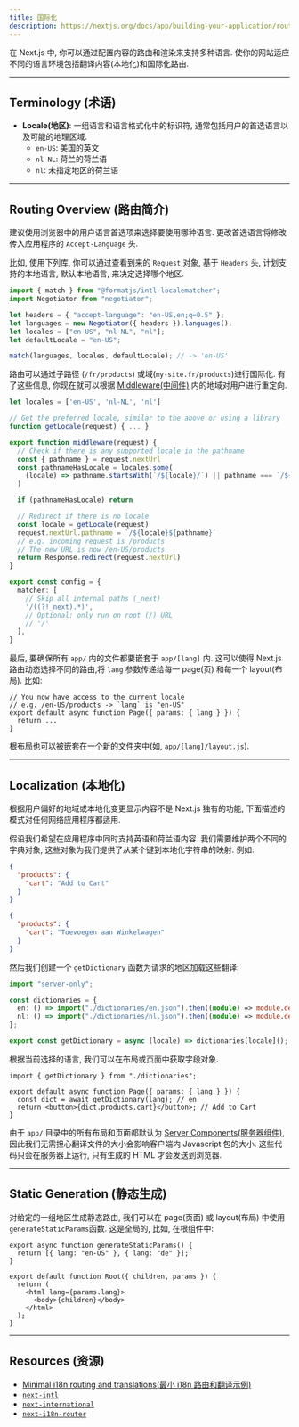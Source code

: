 ```yaml
---
title: 国际化
description: https://nextjs.org/docs/app/building-your-application/routing/internationalization
---
```


在 Next.js 中, 你可以通过配置内容的路由和渲染来支持多种语言. 使你的网站适应不同的语言环境包括翻译内容(本地化)和国际化路由.

---

## Terminology (术语)

- **Locale(地区)**: 一组语言和语言格式化中的标识符, 通常包括用户的首选语言以及可能的地理区域.
  - `en-US`: 美国的英文
  - `nl-NL`: 荷兰的荷兰语
  - `nl`: 未指定地区的荷兰语

---

## Routing Overview (路由简介)

建议使用浏览器中的用户语言首选项来选择要使用哪种语言. 更改首选语言将修改传入应用程序的 `Accept-Language` 头.

比如, 使用下列库, 你可以通过查看到来的 `Request` 对象, 基于 `Headers` 头, 计划支持的本地语言, 默认本地语言, 来决定选择哪个地区.

```ts title="middleware.js"
import { match } from "@formatjs/intl-localematcher";
import Negotiator from "negotiator";

let headers = { "accept-language": "en-US,en;q=0.5" };
let languages = new Negotiator({ headers }).languages();
let locales = ["en-US", "nl-NL", "nl"];
let defaultLocale = "en-US";

match(languages, locales, defaultLocale); // -> 'en-US'
```

路由可以通过子路径 (`/fr/products`) 或域(`my-site.fr/products`)进行国际化. 有了这些信息, 你现在就可以根据 [Middleware(中间件)](https://nextjs.org/docs/app/building-your-application/routing/middleware) 内的地域对用户进行重定向.

```ts title="middleware.js"
let locales = ['en-US', 'nl-NL', 'nl']

// Get the preferred locale, similar to the above or using a library
function getLocale(request) { ... }

export function middleware(request) {
  // Check if there is any supported locale in the pathname
  const { pathname } = request.nextUrl
  const pathnameHasLocale = locales.some(
    (locale) => pathname.startsWith(`/${locale}/`) || pathname === `/${locale}`
  )

  if (pathnameHasLocale) return

  // Redirect if there is no locale
  const locale = getLocale(request)
  request.nextUrl.pathname = `/${locale}${pathname}`
  // e.g. incoming request is /products
  // The new URL is now /en-US/products
  return Response.redirect(request.nextUrl)
}

export const config = {
  matcher: [
    // Skip all internal paths (_next)
    '/((?!_next).*)',
    // Optional: only run on root (/) URL
    // '/'
  ],
}
```

最后, 要确保所有 `app/` 内的文件都要嵌套于 `app/[lang]` 内. 这可以使得 Next.js 路由动态选择不同的路由,将 `lang` 参数传递给每一 page(页) 和每一个 layout(布局). 比如:

```tsx title="app/[lang]/page.js"
// You now have access to the current locale
// e.g. /en-US/products -> `lang` is "en-US"
export default async function Page({ params: { lang } }) {
  return ...
}
```

根布局也可以被嵌套在一个新的文件夹中(如, `app/[lang]/layout.js`).

---

## Localization (本地化)

根据用户偏好的地域或本地化变更显示内容不是 Next.js 独有的功能, 下面描述的模式对任何网络应用程序都适用.

假设我们希望在应用程序中同时支持英语和荷兰语内容. 我们需要维护两个不同的字典对象, 这些对象为我们提供了从某个键到本地化字符串的映射. 例如:

```json title="dictionaries/en.json"
{
  "products": {
    "cart": "Add to Cart"
  }
}
```

```json title="dictionaries/nl.json"
{
  "products": {
    "cart": "Toevoegen aan Winkelwagen"
  }
}
```

然后我们创建一个 `getDictionary` 函数为请求的地区加载这些翻译:

```ts title="app/[lang]/ dictionaries.js"
import "server-only";

const dictionaries = {
  en: () => import("./dictionaries/en.json").then((module) => module.default),
  nl: () => import("./dictionaries/nl.json").then((module) => module.default),
};

export const getDictionary = async (locale) => dictionaries[locale]();
```

根据当前选择的语言, 我们可以在布局或页面中获取字段对象.

```tsx title="app/[lang]/page.js"
import { getDictionary } from "./dictionaries";

export default async function Page({ params: { lang } }) {
  const dict = await getDictionary(lang); // en
  return <button>{dict.products.cart}</button>; // Add to Cart
}
```

由于 `app/` 目录中的所有布局和页面都默认为 [Server Components(服务器组件)](https://nextjs.org/docs/app/building-your-application/rendering/server-components), 因此我们无需担心翻译文件的大小会影响客户端内 Javascript 包的大小. 这些代码只会在服务器上运行, 只有生成的 HTML 才会发送到浏览器.

---

## Static Generation (静态生成)

对给定的一组地区生成静态路由, 我们可以在 page(页面) 或 layout(布局) 中使用 `generateStaticParams`函数. 这是全局的, 比如, 在根组件中:

```tsx title="app/[lang]/layout.js"
export async function generateStaticParams() {
  return [{ lang: "en-US" }, { lang: "de" }];
}

export default function Root({ children, params }) {
  return (
    <html lang={params.lang}>
      <body>{children}</body>
    </html>
  );
}
```

---

## Resources (资源)

- [Minimal i18n routing and translations(最小 i18n 路由和翻译示例)](https://github.com/vercel/next.js/tree/canary/examples/app-dir-i18n-routing)
- [`next-intl`](https://next-intl-docs.vercel.app/docs/next-13)
- [`next-international`](https://github.com/QuiiBz/next-international)
- [`next-i18n-router`](https://github.com/i18nexus/next-i18n-router)
